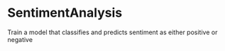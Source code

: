 # SentimentAnalysis
Train a model that classifies and predicts sentiment as either positive or negative
